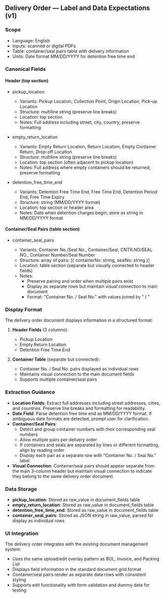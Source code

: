 ## Delivery Order — Label and Data Expectations (v1)

### Scope

- Language: English
- Inputs: scanned or digital PDFs
- Table: container/seal pairs table with delivery information
- Units: Date format MM/DD/YYYY for detention free time end

### Canonical Fields

#### Header (top section)

- pickup_location

  - Variants: Pickup Location, Collection Point, Origin Location, Pick-up Location
  - Structure: multiline string (preserve line breaks)
  - Location: top section
  - Notes: Full address including street, city, country; preserve formatting

- empty_return_location

  - Variants: Empty Return Location, Return Location, Empty Container Return, Drop-off Location
  - Structure: multiline string (preserve line breaks)
  - Location: top section (often adjacent to pickup location)
  - Notes: Full address where empty containers should be returned; preserve formatting

- detention_free_time_end

  - Variants: Detention Free Time End, Free Time End, Detention Period End, Free Time Expiry
  - Structure: string (MM/DD/YYYY format)
  - Location: top section or header area
  - Notes: Date when detention charges begin; store as string in MM/DD/YYYY format

#### Container/Seal Pairs (table section)

- container_seal_pairs

  - Variants: Container No./Seal No., Container/Seal, CNTR.NO/SEAL NO., Container Number/Seal Number
  - Structure: array of pairs: [{ containerNo: string, sealNo: string }]
  - Location: table section (separate but visually connected to header fields)
  - Notes:
    - Preserve pairing and order when multiple pairs exist
    - Display as separate rows but maintain visual connection to main document
    - Format: "Container No. / Seal No." with values joined by " / "

### Display Format

The delivery order document displays information in a structured format:

1. **Header Fields** (3 columns):

   - Pickup Location
   - Empty Return Location
   - Detention Free Time End

2. **Container Table** (separate but connected):
   - Container No. / Seal No. pairs displayed as individual rows
   - Maintains visual connection to the main document fields
   - Supports multiple container/seal pairs

### Extraction Guidance

- **Location Fields**: Extract full addresses including street addresses, cities, and countries. Preserve line breaks and formatting for readability.
- **Date Field**: Parse detention free time end as MM/DD/YYYY format. If ambiguous date formats are detected, prompt user for clarification.
- **Container/Seal Pairs**:
  - Detect and group container numbers with their corresponding seal numbers
  - Allow multiple pairs per delivery order
  - If containers and seals are separated by lines or different formatting, align by reading order
  - Display each pair as a separate row with "Container No. / Seal No." label
- **Visual Connection**: Container/seal pairs should appear separate from the main 3-column header but maintain visual connection to indicate they belong to the same delivery order document.

### Data Storage

- **pickup_location**: Stored as raw_value in document_fields table
- **empty_return_location**: Stored as raw_value in document_fields table
- **detention_free_time_end**: Stored as raw_value in document_fields table
- **container_seal_pairs**: Stored as JSON string in raw_value, parsed for display as individual rows

### UI Integration

The delivery order integrates with the existing document management system:

- Uses the same upload/edit overlay pattern as BOL, Invoice, and Packing List
- Displays field information in the standard document grid format
- Container/seal pairs render as separate data rows with consistent styling
- Supports edit functionality with form validation and dummy data for testing
